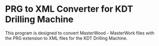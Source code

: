 # PRG to XML Converter for KDT Drilling Machine

This program is designed to convert MasterWood - MasterWork files with the PRG extension to XML files for the KDT Drilling Machine.
